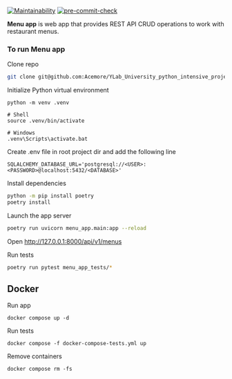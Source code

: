 [![Maintainability](https://api.codeclimate.com/v1/badges/299b5686e1ff7bdb76a8/maintainability)](https://codeclimate.com/github/Acemore/YLab_University_python_intensive_project/maintainability)
[![pre-commit-check](https://github.com/Acemore/YLab_University_python_intensive_project/actions/workflows/pre-commit.yml/badge.svg?branch=main)](https://github.com/Acemore/YLab_University_python_intensive_project/actions/workflows/pre-commit.yml)

**Menu app** is web app that provides REST API CRUD operations to work with restaurant menus.

### To run **Menu app**

Clone repo

```bash
git clone git@github.com:Acemore/YLab_University_python_intensive_project.git
```

Initialize Python virtual environment

```
python -m venv .venv

# Shell
source .venv/bin/activate

# Windows
.venv\Scripts\activate.bat
```

Create .env file in root project dir and add the following line

```
SQLALCHEMY_DATABASE_URL='postgresql://<USER>:<PASSWORD>@localhost:5432/<DATABASE>'
```

Install dependencies

```bash
python -m pip install poetry
poetry install
```

Launch the app server

```bash
poetry run uvicorn menu_app.main:app --reload
```

Open http://127.0.0.1:8000/api/v1/menus

Run tests

```bash
poetry run pytest menu_app_tests/*
```

## Docker

Run app

```
docker compose up -d
```

Run tests

```
docker compose -f docker-compose-tests.yml up
```

Remove containers

```
docker compose rm -fs
```
